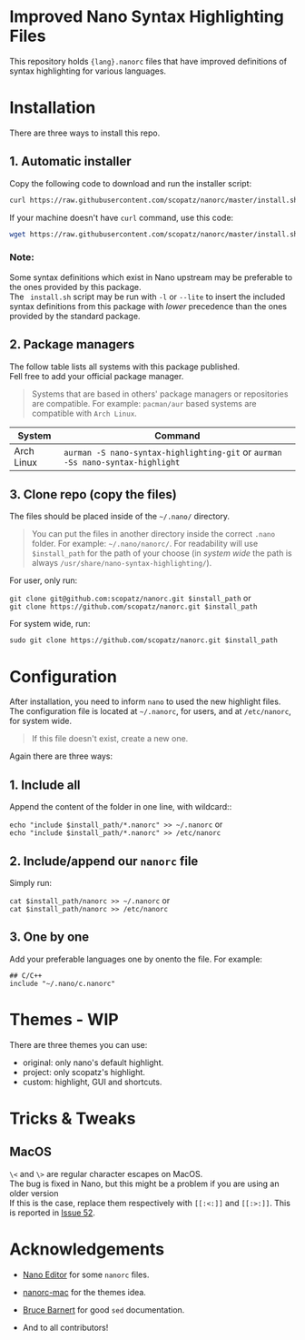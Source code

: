 # Improved Nano Syntax Highlighting Files

This repository holds ``{lang}.nanorc`` files that have improved definitions of syntax highlighting for various languages.

# Installation

There are three ways to install this repo.

## 1. Automatic installer

Copy the following code to download and run the installer script:

```sh
curl https://raw.githubusercontent.com/scopatz/nanorc/master/install.sh | sh
```

If your machine doesn't have `curl` command, use this code:

```sh
wget https://raw.githubusercontent.com/scopatz/nanorc/master/install.sh -O- | sh
```

### Note:

Some syntax definitions which exist in Nano upstream may be preferable to the ones provided by this package.  
The ` install.sh` script may be run with `-l` or `--lite` to insert the included syntax definitions from this package with *lower* precedence than the ones provided by the standard package.

## 2. Package managers

The follow table lists all systems with this package published.  
Fell free to add your official package manager.
> Systems that are based in others' package managers or repositories are compatible. For example: `pacman/aur` based systems are compatible with `Arch Linux`.

| System | Command |
| --- | --- |
| Arch Linux | `aurman -S nano-syntax-highlighting-git` or `aurman -Ss nano-syntax-highlight` |

## 3. Clone repo (copy the files)

The files should be placed inside of the `~/.nano/` directory.

> You can put the files in another directory inside the correct `.nano` folder.
> For example: `~/.nano/nanorc/`.
> For readability will use `$install_path` for the path of your choose (in *system wide* the path is always `/usr/share/nano-syntax-highlighting/`).

For user, only run:

`git clone git@github.com:scopatz/nanorc.git $install_path` or  
`git clone https://github.com/scopatz/nanorc.git $install_path`

For system wide, run:

`sudo git clone https://github.com/scopatz/nanorc.git $install_path`

# Configuration

After installation, you need to inform `nano` to used the new highlight files. 
The configuration file is located at `~/.nanorc`, for users, and at `/etc/nanorc`, for system wide.
> If this file doesn't exist, create a new one.

Again there are three ways:

## 1. Include all

Append the content of the folder in one line, with wildcard::

`echo "include $install_path/*.nanorc" >> ~/.nanorc` or  
`echo "include $install_path/*.nanorc" >> /etc/nanorc`

## 2. Include/append our `nanorc` file

Simply run:

`cat $install_path/nanorc >> ~/.nanorc` or  
`cat $install_path/nanorc >> /etc/nanorc`

## 3. One by one

Add your preferable languages one by onento the file. For example:

```
## C/C++
include "~/.nano/c.nanorc"
```

# Themes - WIP

There are three themes you can use:
- original: only nano's default highlight.
- project: only scopatz's highlight.
- custom: highlight, GUI and shortcuts.


# Tricks & Tweaks

## MacOS

`\<` and `\>` are regular character escapes on MacOS.  
The bug is fixed in Nano, but this might be a problem if you are using an older version  
If this is the case, replace them respectively with `[[:<:]]` and `[[:>:]]`.
This is reported in [Issue 52](https://github.com/scopatz/nanorc/issues/52).

# Acknowledgements

- [Nano Editor](https://www.nano-editor.org) for some `nanorc` files.
- [nanorc-mac](https://github.com/richrad/nanorc-mac) for the themes idea.
- [Bruce Barnert](http://www.grymoire.com/Unix/Sed.html#toc-uh-5) for good `sed` documentation.

- And to all contributors!
